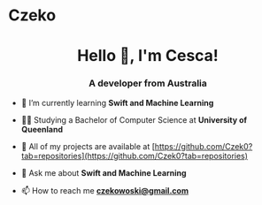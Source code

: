 # Czeko
<!-- [![MasterHead](.jpg)](https://) -->
<h1 align="center">Hello 👋, I'm Cesca!</h1>
<h3 align="center">A developer from Australia</h3>
<!-- <img align="right" alt="Coding" width="400" src="https://cdn.dribbble.com/users/1162077/screenshots/5403918/focus-animation.gif"> -->

<!-- <p align="left"> <img src="https://komarev.com/ghpvc/?username=shaurya50211&label=Profile%20views&color=0e75b6&style=flat" alt="shaurya50211" /> </p>

<p align="left"> <a href="https://twitter.com/name" target="blank"><img src="https://img.shields.io/twitter/follow/name?logo=twitter&style=for-the-badge" alt="name" /></a> </p> -->

- 🌱 I’m currently learning **Swift and Machine Learning**

- 👩‍🏫 Studying a Bachelor of Computer Science at **University of Queenland**

- 👩‍ All of my projects are available at [https://github.com/Czek0?tab=repositories](https://github.com/Czek0?tab=repositories)

- 💬 Ask me about **Swift and Machine Learning**

- 📫 How to reach me **czekowoski@gmail.com**
